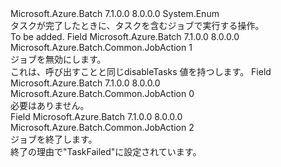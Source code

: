 <Type Name="JobAction" FullName="Microsoft.Azure.Batch.Common.JobAction">
  <TypeSignature Language="C#" Value="public enum JobAction" />
  <TypeSignature Language="ILAsm" Value=".class public auto ansi sealed JobAction extends System.Enum" />
  <TypeSignature Language="DocId" Value="T:Microsoft.Azure.Batch.Common.JobAction" />
  <TypeSignature Language="VB.NET" Value="Public Enum JobAction" />
  <TypeSignature Language="F#" Value="type JobAction = " />
  <AssemblyInfo>
    <AssemblyName>Microsoft.Azure.Batch</AssemblyName>
    <AssemblyVersion>7.1.0.0</AssemblyVersion>
    <AssemblyVersion>8.0.0.0</AssemblyVersion>
  </AssemblyInfo>
  <Base>
    <BaseTypeName>System.Enum</BaseTypeName>
  </Base>
  <Docs>
    <summary>
            タスクが完了したときに、タスクを含むジョブで実行する操作。
            </summary>
    <remarks>To be added.</remarks>
  </Docs>
  <Members>
    <Member MemberName="Disable">
      <MemberSignature Language="C#" Value="Disable" />
      <MemberSignature Language="ILAsm" Value=".field public static literal valuetype Microsoft.Azure.Batch.Common.JobAction Disable = int32(1)" />
      <MemberSignature Language="DocId" Value="F:Microsoft.Azure.Batch.Common.JobAction.Disable" />
      <MemberSignature Language="VB.NET" Value="Disable" />
      <MemberSignature Language="F#" Value="Disable = 1" Usage="Microsoft.Azure.Batch.Common.JobAction.Disable" />
      <MemberType>Field</MemberType>
      <AssemblyInfo>
        <AssemblyName>Microsoft.Azure.Batch</AssemblyName>
        <AssemblyVersion>7.1.0.0</AssemblyVersion>
        <AssemblyVersion>8.0.0.0</AssemblyVersion>
      </AssemblyInfo>
      <ReturnValue>
        <ReturnType>Microsoft.Azure.Batch.Common.JobAction</ReturnType>
      </ReturnValue>
      <MemberValue>1</MemberValue>
      <Docs>
        <summary>
            ジョブを無効にします。 
            </summary>
        <remarks>これは、呼び出すことと同じ<see cref="M:Microsoft.Azure.Batch.JobOperations.DisableJob(System.String,Microsoft.Azure.Batch.Common.DisableJobOption,System.Collections.Generic.IEnumerable{Microsoft.Azure.Batch.BatchClientBehavior})" />disableTasks 値を持つ<see cref="F:Microsoft.Azure.Batch.Common.DisableJobOption.Requeue" />します。</remarks>
      </Docs>
    </Member>
    <Member MemberName="None">
      <MemberSignature Language="C#" Value="None" />
      <MemberSignature Language="ILAsm" Value=".field public static literal valuetype Microsoft.Azure.Batch.Common.JobAction None = int32(0)" />
      <MemberSignature Language="DocId" Value="F:Microsoft.Azure.Batch.Common.JobAction.None" />
      <MemberSignature Language="VB.NET" Value="None" />
      <MemberSignature Language="F#" Value="None = 0" Usage="Microsoft.Azure.Batch.Common.JobAction.None" />
      <MemberType>Field</MemberType>
      <AssemblyInfo>
        <AssemblyName>Microsoft.Azure.Batch</AssemblyName>
        <AssemblyVersion>7.1.0.0</AssemblyVersion>
        <AssemblyVersion>8.0.0.0</AssemblyVersion>
      </AssemblyInfo>
      <ReturnValue>
        <ReturnType>Microsoft.Azure.Batch.Common.JobAction</ReturnType>
      </ReturnValue>
      <MemberValue>0</MemberValue>
      <Docs>
        <summary>
            必要はありません。
            </summary>
      </Docs>
    </Member>
    <Member MemberName="Terminate">
      <MemberSignature Language="C#" Value="Terminate" />
      <MemberSignature Language="ILAsm" Value=".field public static literal valuetype Microsoft.Azure.Batch.Common.JobAction Terminate = int32(2)" />
      <MemberSignature Language="DocId" Value="F:Microsoft.Azure.Batch.Common.JobAction.Terminate" />
      <MemberSignature Language="VB.NET" Value="Terminate" />
      <MemberSignature Language="F#" Value="Terminate = 2" Usage="Microsoft.Azure.Batch.Common.JobAction.Terminate" />
      <MemberType>Field</MemberType>
      <AssemblyInfo>
        <AssemblyName>Microsoft.Azure.Batch</AssemblyName>
        <AssemblyVersion>7.1.0.0</AssemblyVersion>
        <AssemblyVersion>8.0.0.0</AssemblyVersion>
      </AssemblyInfo>
      <ReturnValue>
        <ReturnType>Microsoft.Azure.Batch.Common.JobAction</ReturnType>
      </ReturnValue>
      <MemberValue>2</MemberValue>
      <Docs>
        <summary>
            ジョブを終了します。
            </summary>
        <remarks>終了の理由で<see cref="P:Microsoft.Azure.Batch.CloudJob.ExecutionInformation" />"TaskFailed"に設定されています。</remarks>
      </Docs>
    </Member>
  </Members>
</Type>